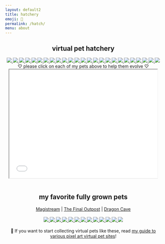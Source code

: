 ```yaml
---
layout: default2
title: hatchery
emoji: 🐣
permalink: /hatch/
menu: about
---
```

<center>
    <h2>virtual pet hatchery</h2>
    <div class="hatchery">
        <a target="other" href="http://magistream.com/creature/14222286#page-body">
            <img src="http://magistream.com/img/14222286.gif"/>
        </a>
        <a target="other" href="http://magistream.com/creature/14222266#page-body">
            <img src="http://magistream.com/img/14222266.gif"/>
        </a>
        <a target="other" href="http://magistream.com/creature/14222285#page-body">
            <img src="http://magistream.com/img/14222285.gif"/>
        </a>
        <a target="other" href="http://magistream.com/creature/14222279#page-body">
            <img src="http://magistream.com/img/14222279.gif"/>
        </a>
        <a target="other" href="http://magistream.com/creature/14222274#page-body">
            <img src="http://magistream.com/img/14222274.gif"/>
        </a>
        <a target="other" href="http://magistream.com/creature/14217393#page-body">
            <img src="http://magistream.com/img/14217393.gif"/>
        </a>
        <a target="other" href="http://magistream.com/creature/14219156#page-body">
            <img src="http://magistream.com/img/14219156.gif"/>
        </a>
        <a target="other" href="http://magistream.com/creature/14219155#page-body">
            <img src="http://magistream.com/img/14219155.gif"/>
        </a>
        <a target="other" href='https://finaloutpost.net/view/t8vJy#main'>
            <img src='https://finaloutpost.net/s/t8vJy.png'>
        </a>
        <a target="other" href='https://finaloutpost.net/view/csbIV#main'>
            <img src='https://finaloutpost.net/s/csbIV.png'>
        </a>
        <a target="other" href='https://finaloutpost.net/view/qwJX0#main'>
            <img src='https://finaloutpost.net/s/qwJX0.png'>
        </a>
        <a target="other" href='https://finaloutpost.net/view/tHj4K#main'>
            <img src='https://finaloutpost.net/s/tHj4K.png'>
        </a>
        <a target="other" href='https://finaloutpost.net/view/kc3PZ#main'>
            <img src='https://finaloutpost.net/s/kc3PZ.png'>
        </a>
        <a target="other" href='https://finaloutpost.net/view/tKq4v#main'>
            <img src='https://finaloutpost.net/s/tKq4v.png'>
        </a>
        <a target="other" href='https://finaloutpost.net/view/cdXwH#main'>
            <img src='https://finaloutpost.net/s/cdXwH.png'>
        </a>
        <a target="other" href='https://finaloutpost.net/view/BZREp#main'>
            <img src='https://finaloutpost.net/s/BZREp.png'>
        </a>
        <a target="other" href='https://finaloutpost.net/view/2v5f3#main'>
            <img src='https://finaloutpost.net/s/2v5f3.png'>
        </a>
        <a target="other" href="https://dragcave.net/view/CUeLf#middle">
            <img src="https://dragcave.net/image/CUeLf.gif" style="border-width:0"/>
        </a>
        <a target="other" href="https://dragcave.net/view/51OQh#middle">
            <img src="https://dragcave.net/image/51OQh.gif" style="border-width:0"/>
        </a>
        <a target="other" href="https://dragcave.net/view/2QPI0#middle">
            <img src="https://dragcave.net/image/2QPI0.gif" style="border-width:0"/>
        </a>
        <a target="other" href="https://dragcave.net/view/wjJ9x#middle">
            <img src="https://dragcave.net/image/wjJ9x.gif" style="border-width:0"/>
        </a>
        <a target="other" href="https://dragcave.net/view/FIEPC#middle">
            <img src="https://dragcave.net/image/FIEPC.gif" style="border-width:0"/>
        </a>
        <a target="other" href="https://dragcave.net/view/x5o9X#middle">
            <img src="https://dragcave.net/image/x5o9X.gif" style="border-width:0"/>
        </a>
        <a target="other" href="https://dragcave.net/view/KPJC6#middle">
            <img src="https://dragcave.net/image/KPJC6.gif" style="border-width:0"/>
        </a>
        <a target="other" href="https://dragcave.net/view/6bxvV#middle">
            <img src="https://dragcave.net/image/6bxvV.gif" style="border-width:0"/>
        </a>
        <div class="hatchery-status">
            ♡ please click on each of my pets above to help them evolve ♡
        </div>
        <iframe src="/hatchable.txt" name="other" width="95%" height="350px"></iframe>
    </div>
    <script>
        let isIframeLoadSet = false;
        document.querySelectorAll('a[target="other"]').forEach(el => {
            el.onclick = () => {
                document.querySelector('.hatchery-status').innerText = "loading...";
                if (!isIframeLoadSet) {
                    isIframeLoadSet = true;
                    document.getElementsByName("other")[0].onload = () => {
                        document.querySelector('.hatchery-status').innerText = "thank you!";
                    }
                }
            };
        });
    </script>
    <br>
    <h2>my favorite fully grown pets</h2>
    <a target="_blank" href="https://magistream.com/user/lostletters/Completed">Magistream</a> | 
    <a target="_blank" href="https://finaloutpost.net/visit/lostletters/37592">The Final Outpost</a> | 
    <a target="_blank" href="https://dragcave.net/user/lostletters">Dragon Cave</a>
    <br>
    <br>
        <a target="other" href="https://dragcave.net/view/gpSa9#middle">
            <img src="https://dragcave.net/image/gpSa9.gif" style="border-width:0"/>
        </a>
        <a target="other" href="https://dragcave.net/view/mMntk#middle">
            <img src="https://dragcave.net/image/mMntk.gif" style="border-width:0"/>
        </a>
        <a target="other" href="https://dragcave.net/view/PCf1e">
            <img src="https://dragcave.net/image/PCf1e.gif" style="border-width:0"/>
        </a>
        <a target="other" href="https://dragcave.net/view/OVsMx#middle">
            <img src="https://dragcave.net/image/OVsMx.gif" style="border-width:0"/>
        </a>
        <a target="other" href="https://dragcave.net/view/yLmgd#middle">
            <img src="https://dragcave.net/image/yLmgd.gif" style="border-width:0"/>
        </a>
        <a target="other" href="https://dragcave.net/view/aZAqo#middle">
            <img src="https://dragcave.net/image/aZAqo.gif" style="border-width:0"/>
        </a>
        <a target="other" href="https://dragcave.net/view/spPTJ#middle">
            <img src="https://dragcave.net/image/spPTJ.gif" style="border-width:0"/>
        </a>
        <a target="other" href="http://magistream.com/creature/14201225#page-body">
            <img src="http://magistream.com/img/14201225.gif"/>
        </a>
        <a target="other" href="http://magistream.com/creature/14211781">
            <img src="http://magistream.com/img/14211781.gif"/>
        </a>
        <a target="other" href="http://magistream.com/creature/14213565">
            <img src="http://magistream.com/img/14213565.gif"/>
        </a>
        <a target="other" href='https://finaloutpost.net/view/ohzHb#main'>
            <img src='https://finaloutpost.net/s/ohzHb1.png'>
        </a>
        <a target="other" href='https://finaloutpost.net/view/6XO96#main'>
            <img src='https://finaloutpost.net/s/6XO96.png'>
        </a>
        <a target="other" href='https://finaloutpost.net/view/6tZ5z#main'>
         <img src='https://finaloutpost.net/s/6tZ5z3.png'>
        </a>
    <br>
    <br>
    📝 If you want to start collecting virtual pets like these, read <a href="/2022/11/25/virtual-pets.html">my guide to various pixel art virtual pet sites</a>!
</center>